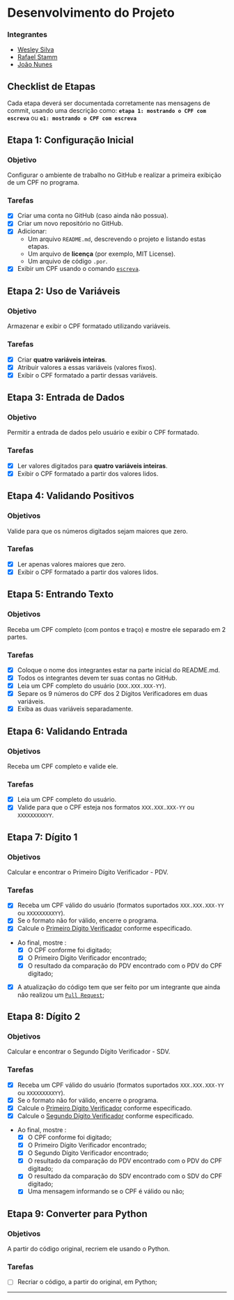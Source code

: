 # Desenvolvimento do Projeto

### Integrantes
- [Wesley Silva](https://github.com/wesleypw)
- [Rafael Stamm](https://github.com/Rafael-Stamm) 
- [João Nunes](https://github.com/JpNuro)

## Checklist de Etapas

Cada etapa deverá ser documentada corretamente nas mensagens de commit, usando uma descrição como:
**`etapa 1: mostrando o CPF com escreva`** ou **`e1: mostrando o CPF com escreva`**

## Etapa 1: Configuração Inicial

### Objetivo
Configurar o ambiente de trabalho no GitHub e realizar a primeira exibição de um CPF no programa.

### Tarefas
- [x] Criar uma conta no GitHub (caso ainda não possua).
- [x] Criar um novo repositório no GitHub.
- [x] Adicionar:
    - Um arquivo `README.md`, descrevendo o projeto e listando estas etapas.
    - Um arquivo de **licença** (por exemplo, MIT License).
    - Um arquivo de código `.por`.
- [x] Exibir um CPF usando o comando [`escreva`](https://github.com/gutohertzog/tds-senac-tech/blob/main/uc2-desenvolver-algoritmos/1.portugol/entrada-saida.md#fun%C3%A7%C3%A3o-escreva).

## Etapa 2: Uso de Variáveis

### Objetivo
Armazenar e exibir o CPF formatado utilizando variáveis.

### Tarefas
- [x] Criar **quatro variáveis inteiras**.
- [x] Atribuir valores a essas variáveis (valores fixos).
- [x] Exibir o CPF formatado a partir dessas variáveis.

## Etapa 3: Entrada de Dados

### Objetivo
Permitir a entrada de dados pelo usuário e exibir o CPF formatado.

### Tarefas
- [x] Ler valores digitados para **quatro variáveis inteiras**.
- [x] Exibir o CPF formatado a partir dos valores lidos.

## Etapa 4: Validando Positivos

### Objetivos
Valide para que os números digitados sejam maiores que zero.

### Tarefas
- [x] Ler apenas valores maiores que zero.
- [x] Exibir o CPF formatado a partir dos valores lidos.

## Etapa 5: Entrando Texto

### Objetivos
Receba um CPF completo (com pontos e traço) e mostre ele separado em 2 partes.

### Tarefas
- [x] Coloque o nome dos integrantes estar na parte inicial do README.md.
- [x] Todos os integrantes devem ter suas contas no GitHub.
- [x] Leia um CPF completo do usuário (`XXX.XXX.XXX-YY`).
- [x] Separe os 9 números do CPF dos 2 Dígitos Verificadores em duas variáveis.
- [x] Exiba as duas variáveis separadamente.

## Etapa 6: Validando Entrada

### Objetivos
Receba um CPF completo e valide ele.

### Tarefas
- [x] Leia um CPF completo do usuário.
- [x] Valide para que o CPF esteja nos formatos `XXX.XXX.XXX-YY` ou `XXXXXXXXXYY`.

## Etapa 7: Dígito 1

### Objetivos
Calcular e encontrar o Primeiro Dígito Verificador - PDV.

### Tarefas
- [x] Receba um CPF válido do usuário (formatos suportados `XXX.XXX.XXX-YY` ou `XXXXXXXXXYY`).
- [x] Se o formato não for válido, encerre o programa.
- [x] Calcule o [Primeiro Dígito Verificador](#cálculo-do-primeiro-dígito) conforme especificado.
- Ao final, mostre :
    - [x] O CPF conforme foi digitado;
    - [x] O Primeiro Dígito Verificador encontrado;
    - [x] O resultado da comparação do PDV encontrado com o PDV do CPF digitado;
- [x] A atualização do código tem que ser feito por um integrante que ainda não realizou um [`Pull Request`](https://docs.github.com/pt/pull-requests/collaborating-with-pull-requests/proposing-changes-to-your-work-with-pull-requests/creating-a-pull-request-from-a-fork);

## Etapa 8: Dígito 2

### Objetivos
Calcular e encontrar o Segundo Dígito Verificador - SDV.

### Tarefas
- [x] Receba um CPF válido do usuário (formatos suportados `XXX.XXX.XXX-YY` ou `XXXXXXXXXYY`).
- [x] Se o formato não for válido, encerre o programa.
- [x] Calcule o [Primeiro Dígito Verificador](#cálculo-do-primeiro-dígito) conforme especificado.
- [x] Calcule o [Segundo Dígito Verificador](#cálculo-do-segundo-dígito) conforme especificado.
- Ao final, mostre :
    - [x] O CPF conforme foi digitado;
    - [x] O Primeiro Dígito Verificador encontrado;
    - [x] O Segundo Dígito Verificador encontrado;
    - [x] O resultado da comparação do PDV encontrado com o PDV do CPF digitado;
    - [x] O resultado da comparação do SDV encontrado com o SDV do CPF digitado;
    - [x] Uma mensagem informando se o CPF é válido ou não;

## Etapa 9: Converter para Python

### Objetivos
A partir do código original, recriem ele usando o Python.

### Tarefas
- [ ] Recriar o código, a partir do original, em Python;

---
